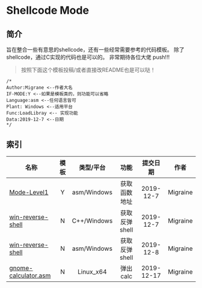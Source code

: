 # Shellcode Mode

## 简介
旨在整合一些有意思的shellcode，还有一些经常需要参考的代码模板。 
除了shellcode，通过C实现的代码也是可以的。 
非常期待各位大佬 push!!!

>按照下面这个模板投稿/或者直接改README也是可以哒！

```
/*
Author:Migrane <--作者大名
IF-MODE:Y <--如果是模板类的，则功能可以省略
Language:asm <--任何语言皆可
Plant: Windows <--适用平台
Func:LoadLibray <-- 实现功能
Data:2019-12-7 <--日期
*/
```

## 索引

| 名称  |模板| 类型/平台  | 功能 |  提交日期 |作者|
|------|:--:|:-----:|:-----:|:-----:|:------:|
|[Mode-Level1](https://github.com/migraine-sudo/Shellcode-Mode/blob/master/Mode-level1.asm)|Y|asm/Windows|获取函数地址|2019-12-7|Migraine|
|[win-reverse-shell](https://github.com/migraine-sudo/Shellcode-Mode/blob/master/win-reverse-shell.cpp)|N|C++/Windows|获取反弹shell|2019-12-7|Migraine|
|[win-reverse-shell](https://github.com/migraine-sudo/Shellcode-Mode/blob/master/win-reverse-shell.asm)|N|asm/Windows|获取反弹shell|2019-12-8|Migraine|
|[gnome-calculator.asm](https://github.com/migraine-sudo/Shellcode-Mode/blob/master/gnome-calculator.asm)|N|Linux_x64|弹出calc|2019-12-17|Migraine||


